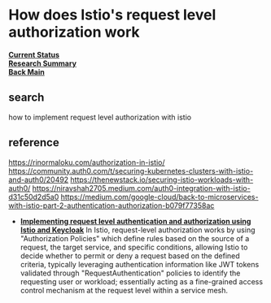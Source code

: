 # How does Istio's request level authorization work

**[Current Status](../../development/status/weekly/current_status.md)**\
**[Research Summary](./research_summary.md)**\
**[Back Main](../../README.md)**

## search

how to implement request level authorization with istio 
## reference
https://rinormaloku.com/authorization-in-istio/
https://community.auth0.com/t/securing-kubernetes-clusters-with-istio-and-auth0/20492
https://thenewstack.io/securing-istio-workloads-with-auth0/
https://niravshah2705.medium.com/auth0-integration-with-istio-d31c50d2d5a0
https://medium.com/google-cloud/back-to-microservices-with-istio-part-2-authentication-authorization-b079f77358ac
- **[Implementing request level authentication and authorization using Istio and Keycloak](https://www.infracloud.io/blogs/request-level-authentication-authorization-istio-keycloak/#:~:text=Istio%20performs%20request%20level%20authentication,accept%20the%20end%20user%20request.)**
In Istio, request-level authorization works by using "Authorization Policies" which define rules based on the source of a request, the target service, and specific conditions, allowing Istio to decide whether to permit or deny a request based on the defined criteria, typically leveraging authentication information like JWT tokens validated through "RequestAuthentication" policies to identify the requesting user or workload; essentially acting as a fine-grained access control mechanism at the request level within a service mesh. 
